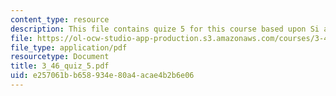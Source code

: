 ```yaml
---
content_type: resource
description: This file contains quize 5 for this course based upon Si and GaAs absorption.
file: https://ol-ocw-studio-app-production.s3.amazonaws.com/courses/3-46-photonic-materials-and-devices-spring-2006/e257061bb658934e80a4acae4b2b6e06_3_46_quiz_5.pdf
file_type: application/pdf
resourcetype: Document
title: 3_46_quiz_5.pdf
uid: e257061b-b658-934e-80a4-acae4b2b6e06
---
```

